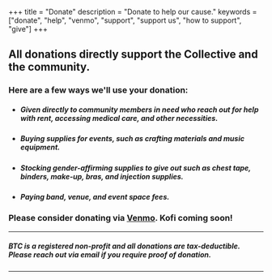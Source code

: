 +++
title = "Donate"
description = "Donate to help our cause."
keywords = ["donate", "help", "venmo", "support", "support us", "how to support", "give"]
+++

## All donations directly support the Collective and the community. 
### Here are a few ways we'll use your donation:
* ##### Given directly to community members in need who reach out for help with rent, accessing medical care, and other necessities. 
* ##### Buying supplies for events, such as crafting materials and music equipment.
* ##### Stocking gender-affirming supplies to give out such as chest tape, binders, make-up, bras, and injection supplies.
* ##### Paying band, venue, and event space fees.

### Please consider donating via [Venmo](https://venmo.com/u/transboise). Kofi coming soon!   

---

##### BTC is a registered non-profit and all donations are tax-deductible. Please reach out via email if you require proof of donation.
---